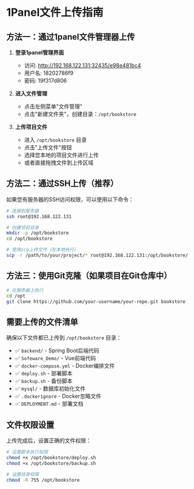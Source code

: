 # 1Panel文件上传指南

## 方法一：通过1panel文件管理器上传

1. **登录1panel管理界面**
   - 访问: http://192.168.122.131:32435/e98e481bc4
   - 用户名: 18202786f9
   - 密码: 19f317d806

2. **进入文件管理**
   - 点击左侧菜单"文件管理"
   - 点击"新建文件夹"，创建目录：`/opt/bookstore`

3. **上传项目文件**
   - 进入 `/opt/bookstore` 目录
   - 点击"上传文件"按钮
   - 选择您本地的项目文件进行上传
   - 或者直接拖拽文件到上传区域

## 方法二：通过SSH上传（推荐）

如果您有服务器的SSH访问权限，可以使用以下命令：

```bash
# 连接到服务器
ssh root@192.168.122.131

# 创建项目目录
mkdir -p /opt/bookstore
cd /opt/bookstore

# 使用scp上传文件（在本地执行）
scp -r /path/to/your/project/* root@192.168.122.131:/opt/bookstore/
```

## 方法三：使用Git克隆（如果项目在Git仓库中）

```bash
# 在服务器上执行
cd /opt
git clone https://github.com/your-username/your-repo.git bookstore
```

## 需要上传的文件清单

确保以下文件都已上传到 `/opt/bookstore` 目录：

- ✅ `backend/` - Spring Boot后端代码
- ✅ `Sofeware_Demo/` - Vue前端代码  
- ✅ `docker-compose.yml` - Docker编排文件
- ✅ `deploy.sh` - 部署脚本
- ✅ `backup.sh` - 备份脚本
- ✅ `mysql/` - 数据库初始化文件
- ✅ `.dockerignore` - Docker忽略文件
- ✅ `DEPLOYMENT.md` - 部署文档

## 文件权限设置

上传完成后，设置正确的文件权限：

```bash
# 设置脚本执行权限
chmod +x /opt/bookstore/deploy.sh
chmod +x /opt/bookstore/backup.sh

# 设置目录权限
chmod -R 755 /opt/bookstore
``` 